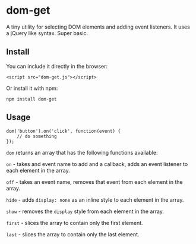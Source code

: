 # dom-get

A tiny utility for selecting DOM elements and adding event listeners. It uses a jQuery like syntax. Super basic.

## Install

You can include it directly in the browser:

```
<script src="dom-get.js"></script>
```

Or install it with npm:

```
npm install dom-get
```

## Usage

```
dom('button').on('click', function(event) {
    // do something
});
```

`dom` returns an array that has the following functions available:

`on` - takes and event name to add and a callback, adds an event listener to each element in the array.

`off` - takes an event name, removes that event from each element in the array.

`hide` - adds `display: none` as an inline style to each element in the array.

`show` - removes the `display` style from each element in the array.

`first` - slices the array to contain only the first element.

`last` - slices the array to contain only the last element.